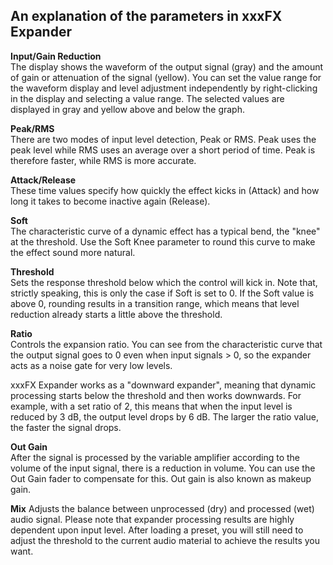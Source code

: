 ## An explanation of the parameters in xxxFX Expander

**Input/Gain Reduction**  
The display shows the waveform of the output signal (gray) and the amount of gain or attenuation of the signal (yellow). You can set the value range for the waveform display and level adjustment independently by right-clicking in the display and selecting a value range. The selected values are displayed in gray and yellow above and below the graph.

**Peak/RMS**  
There are two modes of input level detection, Peak or RMS. Peak uses the peak level while RMS uses an average over a short period of time. Peak is therefore faster, while RMS is more accurate.

**Attack/Release**  
These time values specify how quickly the effect kicks in (Attack) and how long it takes to become inactive again (Release).

**Soft**  
The characteristic curve of a dynamic effect has a typical bend, the "knee" at the threshold. Use the Soft Knee parameter to round this curve to make the effect sound more natural.

**Threshold**  
Sets the response threshold below which the control will kick in. Note that, strictly speaking, this is only the case if Soft is set to 0. If the Soft value is above 0, rounding results in a transition range, which means that level reduction already starts a little above the threshold.

**Ratio**  
Controls the expansion ratio. You can see from the characteristic curve that the output signal goes to 0 even when input signals > 0, so the expander acts as a noise gate for very low levels.

xxxFX Expander works as a "downward expander", meaning that dynamic processing starts below the threshold and then works downwards. For example, with a set ratio of 2, this means that when the input level is reduced by 3 dB, the output level drops by 6 dB. The larger the ratio value, the faster the signal drops.

**Out Gain**  
After the signal is processed by the variable amplifier according to the volume of the input signal, there is a reduction in volume. You can use the Out Gain fader to compensate for this. Out gain is also known as makeup gain.

**Mix**
Adjusts the balance between unprocessed (dry) and processed (wet) audio signal.
Please note that expander processing results are highly dependent upon input level. After loading a preset, you will still need to adjust the threshold to the current audio material to achieve the results you want.

